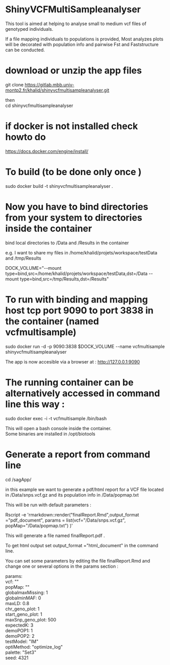 # ShinyVCFMultiSampleanalyser
This tool is aimed at helping to analyse small to medium vcf files of genotyped individuals.

If a file mapping individuals to populations is provided, Most analyzes plots will be decorated with population info and pairwise Fst and Faststructure can be conducted.

# download or unzip the app files

 git clone https://gitlab.mbb.univ-montp2.fr/khalid/shinyvcfmultisampleanalyser.git 
 
 then  
 cd shinyvcfmultisampleanalyser  

# if docker is not installed check howto do  
  https://docs.docker.com/engine/install/

# To build (to be done only once )
sudo docker build -t shinyvcfmultisampleanalyser .

# Now you have to bind directories from your system to directories inside the container
  
bind local directories to /Data and /Results in the container
  
e.g. I want to share my files in /home/khalid/projets/workspace/testData and /tmp/Results
  
DOCK_VOLUME="--mount type=bind,src=/home/khalid/projets/workspace/testData,dst=/Data --mount type=bind,src=/tmp/Results,dst=/Results"
  
# To run with binding and mapping host tcp port 9090 to port 3838 in the container (named vcfmultisample)

sudo docker run -d -p 9090:3838 $DOCK_VOLUME --name vcfmultisample shinyvcfmultisampleanalyser

The app is now accesible via a browser at : http://127.0.0.1:9090

# The running container can be alternatively accessed in command line this way :

sudo docker exec -i -t  vcfmultisample /bin/bash

This will open a bash console inside the container.  
Some binaries are installed in /opt/biotools  

# Generate a report from command line

cd /sagApp/  

in this example  we want to generate a pdf/html report for a VCF file located in /Data/snps.vcf.gz and its population info in /Data/popmap.txt  

This will be run with default parameters :  

Rscript -e 'rmarkdown::render("finalReport.Rmd",output_format ="pdf_document", params = list(vcf="/Data/snps.vcf.gz", popMap="/Data/popmap.txt") )'

This will generate a file named finalReport.pdf .  

To get html output set output_format ="html_document"  in the command line.  


You can set some parameters by editing the file finalReport.Rmd and change one or several options in the params section :  

params:  
    vcf: ""  
    popMap: ""  
    globalmaxMissing: 1  
    globalminMAF: 0  
    maxLD: 0.8  
    chr_geno_plot: 1  
    start_geno_plot: 1  
    maxSnp_geno_plot: 500  
    expectedK: 3  
    demoPOP1: 1  
    demoPOP2: 2  
    testModel: "IM"  
    optiMethod: "optimize_log"  
    palette: "Set3"  
    seed: 4321  

